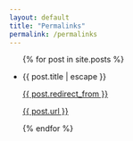 ```yaml
---
layout: default
title: "Permalinks"
permalink: /permalinks
---
```


<div>

  <ul>
    {% for post in site.posts %}
      <li>
        <p>{{ post.title | escape }}</p>
        <p><a href="{{ post.redirect_from }}">{{ post.redirect_from }}</a></p>
        <p><a href="{{ post.url }}">{{ post.url }}</a></p>
      </li>
    {% endfor %}
  </ul>

</div>
